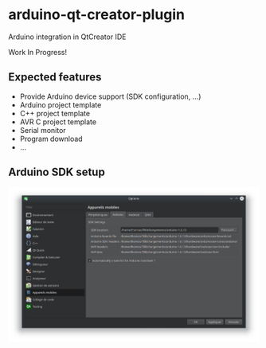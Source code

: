 # arduino-qt-creator-plugin

Arduino integration in QtCreator IDE

Work In Progress!

## Expected features

- Provide Arduino device support (SDK configuration, ...)
- Arduino project template
- C++ project template
- AVR C project template
- Serial monitor
- Program download
- ...


## Arduino SDK setup

![Arduino SDK config](res/arduino-device-config.png)

